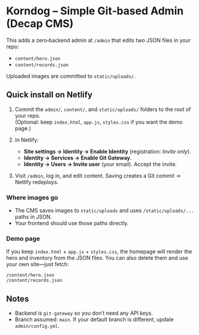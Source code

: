 # Korndog – Simple Git‑based Admin (Decap CMS)

This adds a zero‑backend admin at `/admin` that edits two JSON files in your repo:
- `content/hero.json`
- `content/records.json`

Uploaded images are committed to `static/uploads/`.

## Quick install on Netlify
1) Commit the `admin/`, `content/`, and `static/uploads/` folders to the root of your repo.  
   (Optional: keep `index.html`, `app.js`, `styles.css` if you want the demo page.)

2) In Netlify:
   - **Site settings → Identity → Enable Identity** (registration: *Invite only*).
   - **Identity → Services → Enable Git Gateway**.
   - **Identity → Users → Invite user** (your email). Accept the invite.

3) Visit `/admin`, log in, and edit content. Saving creates a Git commit → Netlify redeploys.

### Where images go
- The CMS saves images to `static/uploads` and uses `/static/uploads/...` paths in JSON.
- Your frontend should use those paths directly.

### Demo page
If you keep `index.html` + `app.js` + `styles.css`, the homepage will render the hero and inventory from the JSON files. You can also delete them and use your own site—just fetch:
```
/content/hero.json
/content/records.json
```

## Notes
- Backend is `git-gateway` so you don’t need any API keys.
- Branch assumed: `main`. If your default branch is different, update `admin/config.yml`.